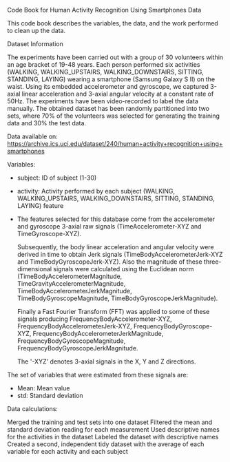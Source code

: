 Code Book for Human Activity Recognition Using Smartphones Data

This code book describes the variables, the data, and the work performed to clean up the data.

Dataset Information

The experiments have been carried out with a group of 30 volunteers within an age bracket of 19-48 years. Each person performed six activities (WALKING, WALKING_UPSTAIRS, WALKING_DOWNSTAIRS, SITTING, STANDING, LAYING) wearing a smartphone (Samsung Galaxy S II) on the waist. Using its embedded accelerometer and gyroscope, we captured 3-axial linear acceleration and 3-axial angular velocity at a constant rate of 50Hz. The experiments have been video-recorded to label the data manually. The obtained dataset has been randomly partitioned into two sets, where 70% of the volunteers was selected for generating the training data and 30% the test data. 

Data available on: https://archive.ics.uci.edu/dataset/240/human+activity+recognition+using+smartphones

Variables:

- subject: ID of subject (1-30)

- activity: Activity performed by each subject (WALKING, WALKING_UPSTAIRS, WALKING_DOWNSTAIRS, SITTING, STANDING, LAYING)
feature

- The features selected for this database come from the accelerometer and gyroscope 3-axial raw signals (TimeAccelerometer-XYZ and TimeGyroscope-XYZ).

   Subsequently, the body linear acceleration and angular velocity were derived in time to obtain Jerk signals (TimeBodyAccelerometerJerk-XYZ and TimeBodyGyroscopeJerk-XYZ). Also the magnitude of these three-dimensional signals were calculated using the Euclidean norm (TimeBodyAccelerometerMagnitude, TimeGravityAccelerometerMagnitude, TimeBodyAccelerometerJerkMagnitude, TimeBodyGyroscopeMagnitude, TimeBodyGyroscopeJerkMagnitude).

   Finally a Fast Fourier Transform (FFT) was applied to some of these signals producing FrequencyBodyAccelerometer-XYZ, FrequencyBodyAccelerometerJerk-XYZ, FrequencyBodyGyroscope-XYZ, FrequencyBodyAccelerometerJerkMagnitude, FrequencyBodyGyroscopeMagnitude, FrequencyBodyGyroscopeJerkMagnitude.

   The '-XYZ' denotes 3-axial signals in the X, Y and Z directions.

The set of variables that were estimated from these signals are:

- Mean: Mean value
- std: Standard deviation

Data calculations:

Merged the training and test sets into one dataset
Filtered the mean and standard deviation reading for each measurement
Used descriptive names for the activities in the dataset
Labeled the dataset with descriptive names
Created a second, independent tidy dataset with the average of each variable for each activity and each subject
